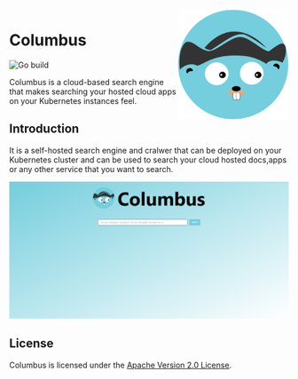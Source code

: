 <img align= right width=200px src=docs/assets/icongo.svg/>

# Columbus

![Go build](https://github.com/columbusearch/columbus/actions/workflows/go.yml/badge.svg)

Columbus is a cloud-based search engine that makes searching your hosted cloud apps on your Kubernetes instances feel.

## Introduction

It is a self-hosted search engine and cralwer that can be deployed on your Kubernetes cluster and can be used to search your cloud hosted docs,apps or any other service that you want to search.

![frontpage](docs/assets/app/frontpage.png)

## License

Columbus is licensed under the [Apache Version 2.0 License](LICENSE).
